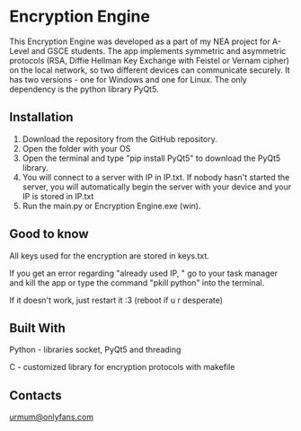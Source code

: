 # Encryption Engine
This Encryption Engine was developed as a part of my NEA project for A-Level and GSCE students. The app implements symmetric and asymmetric protocols (RSA, Diffie Hellman Key Exchange with Feistel or Vernam cipher) on the local network, so two different devices can communicate securely. It has two versions - one for Windows and one for Linux. The only dependency is the python library PyQt5.

## Installation
1. Download the repository from the GitHub repository.
2. Open the folder with your OS
3. Open the terminal and type "pip install PyQt5" to download the PyQt5 library.
4. You will connect to a server with IP in IP.txt. 
If nobody hasn't started the server, you will automatically begin the server with your device and your IP is stored in IP.txt  
4. Run the main.py or Encryption Engine.exe (win).

## Good to know
All keys used for the encryption are stored in keys.txt.

If you get an error regarding "already used IP, " go to your task manager and kill the app or type the command "pkill python" into the terminal.

If it doesn't work, just restart it :3 (reboot if u r desperate)

## Built With
Python - libraries socket, PyQt5 and threading

C - customized library for encryption protocols with makefile

## Contacts
urmum@onlyfans.com
